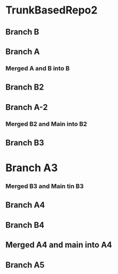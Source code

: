 # TrunkBasedRepo2


## Branch B
## Branch A
### Merged A and B into B

## Branch B2
## Branch A-2
### Merged B2 and Main into B2

## Branch B3
# Branch A3
### Merged B3 and Main tin B3


## Branch A4
## Branch B4
## Merged A4 and main into A4

## Branch A5
